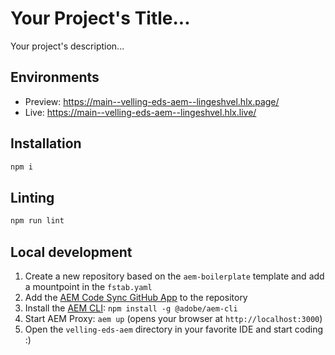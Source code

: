 # Your Project's Title...
Your project's description...

## Environments
- Preview: https://main--velling-eds-aem--lingeshvel.hlx.page/
- Live: https://main--velling-eds-aem--lingeshvel.hlx.live/

## Installation

```sh
npm i
```

## Linting

```sh
npm run lint
```

## Local development

1. Create a new repository based on the `aem-boilerplate` template and add a mountpoint in the `fstab.yaml`
1. Add the [AEM Code Sync GitHub App](https://github.com/apps/aem-code-sync) to the repository
1. Install the [AEM CLI](https://github.com/adobe/helix-cli): `npm install -g @adobe/aem-cli`
1. Start AEM Proxy: `aem up` (opens your browser at `http://localhost:3000`)
1. Open the `velling-eds-aem` directory in your favorite IDE and start coding :)

